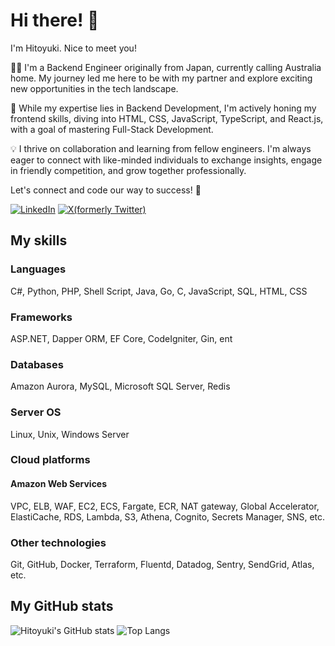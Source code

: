 # Hi there! 👋

I'm Hitoyuki. Nice to meet you!

👨‍💻 I'm a Backend Engineer originally from Japan, currently calling Australia home. My journey led me here to be with my partner and explore exciting new opportunities in the tech landscape.

🚀 While my expertise lies in Backend Development, I'm actively honing my frontend skills, diving into HTML, CSS, JavaScript, TypeScript, and React.js, with a goal of mastering Full-Stack Development.

💡 I thrive on collaboration and learning from fellow engineers. I'm always eager to connect with like-minded individuals to exchange insights, engage in friendly competition, and grow together professionally.

Let's connect and code our way to success! 🌟

[![LinkedIn](https://img.shields.io/badge/-Hitoyuki%20Watanabe-0077B5.svg?logo=LinkedIn&style=flat-square)](https://www.linkedin.com/in/htwatanabe/)
[![X(formerly Twitter)](https://img.shields.io/badge/-@htwatanabe-0D0116.svg?logo=X&style=flat-square)](https://x.com/htwatanabe)

## My skills

### Languages

C#, Python, PHP, Shell Script, Java, Go, C, JavaScript, SQL, HTML, CSS

### Frameworks

ASP.NET, Dapper ORM, EF Core, CodeIgniter, Gin, ent

### Databases

Amazon Aurora, MySQL, Microsoft SQL Server, Redis

### Server OS

Linux, Unix, Windows Server

### Cloud platforms

#### Amazon Web Services

VPC, ELB, WAF, EC2, ECS, Fargate, ECR, NAT gateway, Global Accelerator, ElastiCache, RDS, Lambda, S3, Athena, Cognito, Secrets Manager, SNS, etc.

### Other technologies

Git, GitHub, Docker, Terraform, Fluentd, Datadog, Sentry, SendGrid, Atlas, etc.

## My GitHub stats

![Hitoyuki's GitHub stats](https://github-readme-stats.vercel.app/api?username=htwatanabe&show_icons=true&count_private=true&theme=blue-green)
![Top Langs](https://github-readme-stats.vercel.app/api/top-langs/?username=htwatanabe&layout=compact&count_private=true&theme=blue-green)
